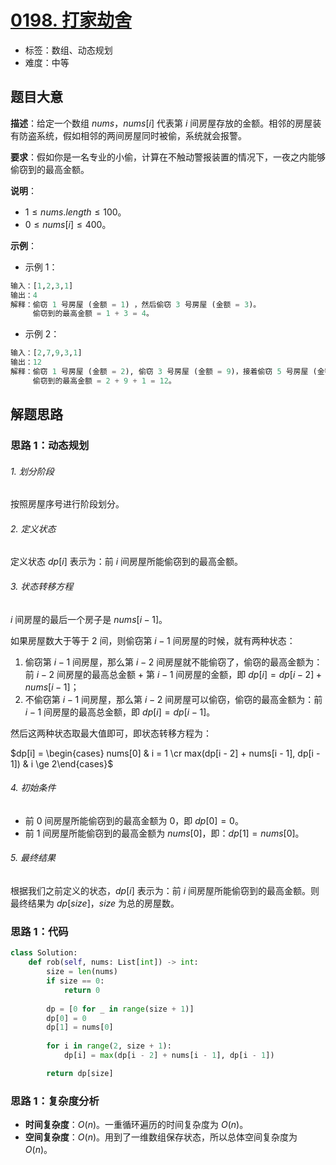 # [0198. 打家劫舍](https://leetcode.cn/problems/house-robber/)

- 标签：数组、动态规划
- 难度：中等

## 题目大意

**描述**：给定一个数组 $nums$，$nums[i]$ 代表第 $i$ 间房屋存放的金额。相邻的房屋装有防盗系统，假如相邻的两间房屋同时被偷，系统就会报警。

**要求**：假如你是一名专业的小偷，计算在不触动警报装置的情况下，一夜之内能够偷窃到的最高金额。

**说明**：

- $1 \le nums.length \le 100$。
- $0 \le nums[i] \le 400$。

**示例**：

- 示例 1：

```Python
输入：[1,2,3,1]
输出：4
解释：偷窃 1 号房屋 (金额 = 1) ，然后偷窃 3 号房屋 (金额 = 3)。
     偷窃到的最高金额 = 1 + 3 = 4。
```

- 示例 2：

```Python
输入：[2,7,9,3,1]
输出：12
解释：偷窃 1 号房屋 (金额 = 2), 偷窃 3 号房屋 (金额 = 9)，接着偷窃 5 号房屋 (金额 = 1)。
     偷窃到的最高金额 = 2 + 9 + 1 = 12。
```

## 解题思路

### 思路 1：动态规划

###### 1. 划分阶段

按照房屋序号进行阶段划分。

###### 2. 定义状态

定义状态 $dp[i]$ 表示为：前 $i$ 间房屋所能偷窃到的最高金额。

###### 3. 状态转移方程

$i$ 间房屋的最后一个房子是 $nums[i - 1]$。

如果房屋数大于等于 $2$ 间，则偷窃第 $i - 1$ 间房屋的时候，就有两种状态：

1. 偷窃第 $i - 1$ 间房屋，那么第 $i - 2$ 间房屋就不能偷窃了，偷窃的最高金额为：前 $i - 2$ 间房屋的最高总金额 + 第 $i - 1$ 间房屋的金额，即 $dp[i] = dp[i - 2] + nums[i - 1]$；
1. 不偷窃第 $i - 1$ 间房屋，那么第 $i - 2$ 间房屋可以偷窃，偷窃的最高金额为：前 $i - 1$ 间房屋的最高总金额，即 $dp[i] = dp[i - 1]$。

然后这两种状态取最大值即可，即状态转移方程为：

$dp[i] = \begin{cases} nums[0] & i = 1 \cr max(dp[i - 2] + nums[i - 1], dp[i - 1]) & i \ge 2\end{cases}$

###### 4. 初始条件

- 前 $0$ 间房屋所能偷窃到的最高金额为 $0$，即 $dp[0] = 0$。
- 前 $1$ 间房屋所能偷窃到的最高金额为 $nums[0]$，即：$dp[1] = nums[0]$。

###### 5. 最终结果

根据我们之前定义的状态，$dp[i]$ 表示为：前 $i$ 间房屋所能偷窃到的最高金额。则最终结果为 $dp[size]$，$size$ 为总的房屋数。

### 思路 1：代码

```Python
class Solution:
    def rob(self, nums: List[int]) -> int:
        size = len(nums)
        if size == 0:
            return 0
 
        dp = [0 for _ in range(size + 1)]
        dp[0] = 0
        dp[1] = nums[0]
        
        for i in range(2, size + 1):
            dp[i] = max(dp[i - 2] + nums[i - 1], dp[i - 1])

        return dp[size]
```

### 思路 1：复杂度分析

- **时间复杂度**：$O(n)$。一重循环遍历的时间复杂度为 $O(n)$。
- **空间复杂度**：$O(n)$。用到了一维数组保存状态，所以总体空间复杂度为 $O(n)$。

